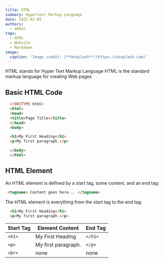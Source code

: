 ```yaml
---
title: HTML
summary: Hypertext Markup Language
date: 2025-02-05
authors:
  - admin
tags:
  - HTML
  - Website
  - Markdown
image:
  caption: 'Image credit: [**Unsplash**](https://unsplash.com)'
---
```


HTML stands for Hyper Text Markup Language
HTML is the standard markup language for creating Web pages

## Basic HTML Code

```html
  <!DOCTYPE html>
  <html>
  <head>
  <title>Page Title</title>
  </head>
  <body>

  <h1>My First Heading</h1>
  <p>My first paragraph.</p>

  </body>
  </html> 
```

## HTML Element

An HTML element is defined by a start tag, some content, and an end tag:

```html
 <tagname> Content goes here... </tagname> 
```

The HTML element is everything from the start tag to the end tag:
```html
  <h1>My First Heading</h1>
  <p>My first paragraph.</p> 
```

| Start Tag | Element Content | End Tag |
| ----------- | ----------- | ----------- |
| ```<h1> ``` | My First Heading | ```</h1>``` |
| ```<p>``` | My first paragraph. | ```</p>``` |
| ```<br>``` | none | none |s


